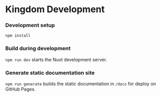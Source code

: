 # Kingdom Development

### Development setup
`npm install`

### Build during development
`npm run dev` starts the Nuxt development server.

### Generate static documentation site
`npm run generate` builds the static documentation in `/docs` for deploy on GitHub Pages.
